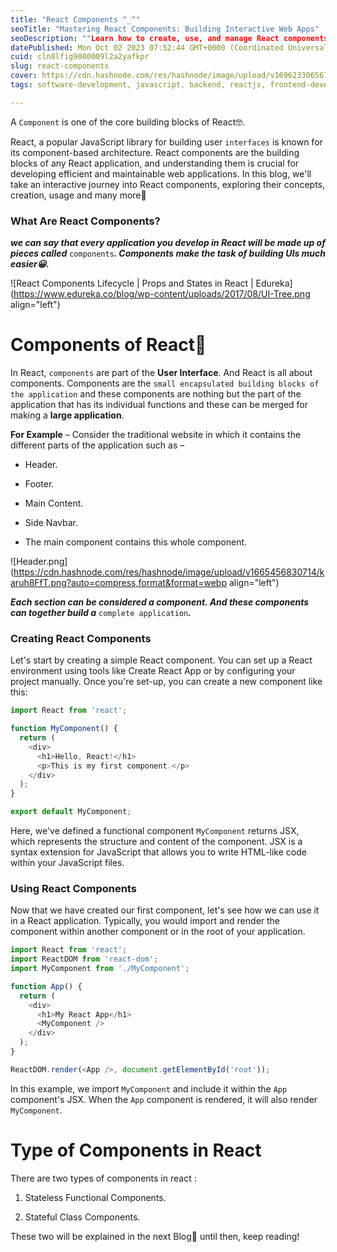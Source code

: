 ```yaml
---
title: "React Components ^_^"
seoTitle: "Mastering React Components: Building Interactive Web Apps"
seoDescription: ""Learn how to create, use, and manage React components effectively. Explore functional, stateful components, props, and lifecycle methods for building inter"
datePublished: Mon Oct 02 2023 07:52:44 GMT+0000 (Coordinated Universal Time)
cuid: cln8lfig9000009l2a2yafkpr
slug: react-components
cover: https://cdn.hashnode.com/res/hashnode/image/upload/v1696233065670/08e26e1c-0def-4448-93ab-389df9873f75.png
tags: software-development, javascript, backend, reactjs, frontend-development

---
```


A `Component` is one of the core building blocks of React🤓.

React, a popular JavaScript library for building user `interfaces` is known for its component-based architecture. React components are the building blocks of any React application, and understanding them is crucial for developing efficient and maintainable web applications. In this blog, we'll take an interactive journey into React components, exploring their concepts, creation, usage and many more🥵

### **What Are React Components?**

***we can say that every application you develop in React will be made up of pieces called*** `components`***. Components make the task of building UIs much easier😀.***

![React Components Lifecycle | Props and States in React | Edureka](https://www.edureka.co/blog/wp-content/uploads/2017/08/UI-Tree.png align="left")

# **Components of React🧈**

In React, `components` are part of the **User Interface**. And React is all about components. Components are the `small encapsulated building blocks of the application` and these components are nothing but the part of the application that has its individual functions and these can be merged for making a **large application**.

**For Example** – Consider the traditional website in which it contains the different parts of the application such as –

* Header.
    
* Footer.
    
* Main Content.
    
* Side Navbar.
    
* The main component contains this whole component.
    

![Header.png](https://cdn.hashnode.com/res/hashnode/image/upload/v1665456830714/karuh8FfT.png?auto=compress,format&format=webp align="left")

***Each section can be considered a component. And these components can together build a*** `complete application`***.***

### **Creating React Components**

Let's start by creating a simple React component. You can set up a React environment using tools like Create React App or by configuring your project manually. Once you're set-up, you can create a new component like this:

```javascript
import React from 'react';

function MyComponent() {
  return (
    <div>
      <h1>Hello, React!</h1>
      <p>This is my first component.</p>
    </div>
  );
}

export default MyComponent;
```

Here, we've defined a functional component `MyComponent` returns JSX, which represents the structure and content of the component. JSX is a syntax extension for JavaScript that allows you to write HTML-like code within your JavaScript files.

### **Using React Components**

Now that we have created our first component, let's see how we can use it in a React application. Typically, you would import and render the component within another component or in the root of your application.

```javascript
import React from 'react';
import ReactDOM from 'react-dom';
import MyComponent from './MyComponent';

function App() {
  return (
    <div>
      <h1>My React App</h1>
      <MyComponent />
    </div>
  );
}

ReactDOM.render(<App />, document.getElementById('root'));
```

In this example, we import `MyComponent` and include it within the `App` component's JSX. When the `App` component is rendered, it will also render `MyComponent`.

# **Type of Components in React**

There are two types of components in react :

1. Stateless Functional Components.
    
2. Stateful Class Components.
    

These two will be explained in the next Blog🤠 until then, keep reading!